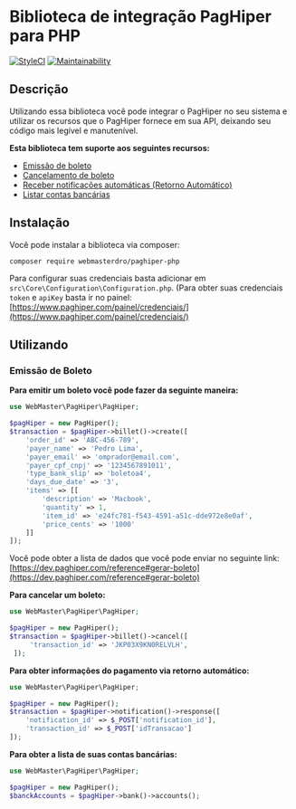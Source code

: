 # Biblioteca de integração PagHiper para PHP

[![StyleCI](https://github.styleci.io/repos/150681419/shield?branch=master)](https://github.styleci.io/repos/150681419)
[![Maintainability](https://api.codeclimate.com/v1/badges/a99a88d28ad37a79dbf6/maintainability)](https://codeclimate.com/github/webmasterdro/paghiper-php-sdk/maintainability)

## Descrição

Utilizando essa biblioteca você pode integrar o PagHiper no seu sistema e utilizar os recursos que o PagHiper fornece em sua API, deixando seu código mais legível e manutenível.

**Esta biblioteca tem suporte aos seguintes recursos:**
- [Emissão de boleto](https://dev.paghiper.com/reference#gerar-boleto)
- [Cancelamento de boleto](https://dev.paghiper.com/reference#boleto)
- [Receber notificações automáticas (Retorno Automático)](https://dev.paghiper.com/reference#qq)
- [Listar contas bancárias](https://dev.paghiper.com/reference#lista-contas-banc%C3%A1rias-para-saque-via-api)

## Instalação

Você pode instalar a biblioteca via composer:

```
composer require webmasterdro/paghiper-php
```

Para configurar suas credenciais basta adicionar em `src\Core\Configuration\Configuration.php`. (Para obter suas credenciais `token` e `apiKey` basta ir no painel:  [https://www.paghiper.com/painel/credenciais/](https://www.paghiper.com/painel/credenciais/)

## Utilizando

### Emissão de Boleto

**Para emitir um boleto você pode fazer da seguinte maneira:**

```php
use WebMaster\PagHiper\PagHiper;

$pagHiper = new PagHiper();
$transaction = $pagHiper->billet()->create([
    'order_id' => 'ABC-456-789',
    'payer_name' => 'Pedro Lima',
    'payer_email' => 'omprador@email.com',
    'payer_cpf_cnpj' => '1234567891011',
    'type_bank_slip' => 'boletoa4',
    'days_due_date' => '3',
    'items' => [[
        'description' => 'Macbook',
        'quantity' => 1,
        'item_id' => 'e24fc781-f543-4591-a51c-dde972e8e0af',
        'price_cents' => '1000'
    ]]
]);
```

Você pode obter a lista de dados que você pode enviar no seguinte link: [https://dev.paghiper.com/reference#gerar-boleto](https://dev.paghiper.com/reference#gerar-boleto)

**Para cancelar um boleto:**

```php
use WebMaster\PagHiper\PagHiper;

$pagHiper = new PagHiper();
$transaction = $pagHiper->billet()->cancel([
     'transaction_id' => 'JKP03X9KN0RELVLH',
 ]);
```

**Para obter informações do pagamento via retorno automático:**

```php
use WebMaster\PagHiper\PagHiper;

$pagHiper = new PagHiper();
$transaction = $pagHiper->notification()->response([
    'notification_id' => $_POST['notification_id'],
    'transaction_id' => $_POST['idTransacao']
]);
``` 

**Para obter a lista de suas contas bancárias:**

```php
use WebMaster\PagHiper\PagHiper;

$pagHiper = new PagHiper();
$banckAccounts = $pagHiper->bank()->accounts();
``` 